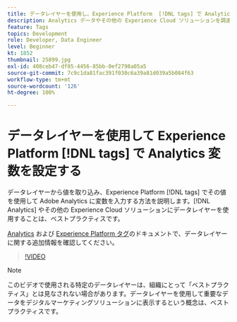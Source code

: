 ```yaml
---
title: データレイヤーを使用し、Experience Platform  [!DNL tags] で Analytics 変数を設定する
description: Analytics データやその他の Experience Cloud ソリューションを調達するためのデータレイヤーの使用方法について説明します。
feature: Tags
topics: Development
role: Developer, Data Engineer
level: Beginner
kt: 1852
thumbnail: 25899.jpg
exl-id: 408ceb47-df05-4456-85bb-0ef2798a05a5
source-git-commit: 7c9c1da81fac391f030c6a39a81d039a5b084f63
workflow-type: tm+mt
source-wordcount: '126'
ht-degree: 100%

---
```


# データレイヤーを使用して Experience Platform [!DNL tags] で Analytics 変数を設定する

データレイヤーから値を取り込み、Experience Platform [!DNL tags] でその値を使用して Adobe Analytics に変数を入力する方法を説明します。[!DNL Analytics] やその他の Experience Cloud ソリューションにデータレイヤーを使用することは、ベストプラクティスです。

[Analytics](https://experienceleague.adobe.com/docs/analytics/implementation/prepare/data-layer.html?lang=ja) および [Experience Platform タグ](https://experienceleague.adobe.com/docs/experience-platform/tags/extensions/client/client-data-layer/overview.html?lang=ja)のドキュメントで、データレイヤーに関する追加情報を確認してください。

>[!VIDEO](https://video.tv.adobe.com/v/327644/?quality=12&learn=on&captions=jpn)

>[!NOTE]
>
>このビデオで使用される特定のデータレイヤーは、組織にとって「ベストプラクティス」とは見なされない場合があります。データレイヤーを使用して重要なデータをデジタルマーケティングソリューションに表示するという概念は、ベストプラクティスです。
